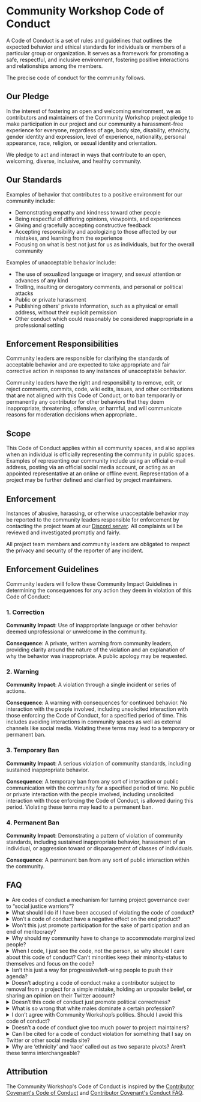 # Community Workshop Code of Conduct

A Code of Conduct is a set of rules and guidelines that outlines the expected behavior and ethical standards for individuals or members of a particular group or organization. It serves as a framework for promoting a safe, respectful, and inclusive environment, fostering positive interactions and relationships among the members.

The precise code of conduct for the community follows.

## Our Pledge

In the interest of fostering an open and welcoming environment, we as contributors and maintainers of the Community Workshop project pledge to make participation in our project and our community a harassment-free experience for everyone, regardless of age, body size, disability, ethnicity, gender identity and expression, level of experience, nationality, personal appearance, race, religion, or sexual identity and orientation.

We pledge to act and interact in ways that contribute to an open, welcoming, diverse, inclusive, and healthy community.

## Our Standards

Examples of behavior that contributes to a positive environment for our
community include:

* Demonstrating empathy and kindness toward other people
* Being respectful of differing opinions, viewpoints, and experiences
* Giving and gracefully accepting constructive feedback
* Accepting responsibility and apologizing to those affected by our mistakes,
  and learning from the experience
* Focusing on what is best not just for us as individuals, but for the
  overall community

Examples of unacceptable behavior include:

* The use of sexualized language or imagery, and sexual attention or
  advances of any kind
* Trolling, insulting or derogatory comments, and personal or political attacks
* Public or private harassment
* Publishing others' private information, such as a physical or email
  address, without their explicit permission
* Other conduct which could reasonably be considered inappropriate in a
  professional setting

## Enforcement Responsibilities

Community leaders are responsible for clarifying the standards of acceptable behavior and are expected to take appropriate and fair corrective action in response to any instances of unacceptable behavior.

Community leaders have the right and responsibility to remove, edit, or reject comments, commits, code, wiki edits, issues, and other contributions that are not aligned with this Code of Conduct, or to ban temporarily or permanently any contributor for other behaviors that they deem inappropriate, threatening, offensive, or harmful, and will communicate reasons for moderation decisions when appropriate..

## Scope

This Code of Conduct applies within all community spaces, and also applies when an individual is officially representing the community in public spaces. Examples of representing our community include using an official e-mail address, posting via an official social media account, or acting as an appointed representative at an online or offline event. Representation of a project may be further defined and clarified by project maintainers.

## Enforcement
Instances of abusive, harassing, or otherwise unacceptable behavior may be reported to the community leaders responsible for enforcement by contacting the project team at our [Discord server](https://discord.gg/wytUnfR3Uz). All complaints will be reviewed and investigated promptly and fairly.

All project team members and community leaders are obligated to respect the privacy and security of the reporter of any incident.

## Enforcement Guidelines

Community leaders will follow these Community Impact Guidelines in determining
the consequences for any action they deem in violation of this Code of Conduct:

### 1. Correction

**Community Impact**: Use of inappropriate language or other behavior deemed
unprofessional or unwelcome in the community.

**Consequence**: A private, written warning from community leaders, providing
clarity around the nature of the violation and an explanation of why the
behavior was inappropriate. A public apology may be requested.

### 2. Warning

**Community Impact**: A violation through a single incident or series
of actions.

**Consequence**: A warning with consequences for continued behavior. No
interaction with the people involved, including unsolicited interaction with
those enforcing the Code of Conduct, for a specified period of time. This
includes avoiding interactions in community spaces as well as external channels
like social media. Violating these terms may lead to a temporary or
permanent ban.

### 3. Temporary Ban

**Community Impact**: A serious violation of community standards, including
sustained inappropriate behavior.

**Consequence**: A temporary ban from any sort of interaction or public
communication with the community for a specified period of time. No public or
private interaction with the people involved, including unsolicited interaction
with those enforcing the Code of Conduct, is allowed during this period.
Violating these terms may lead to a permanent ban.

### 4. Permanent Ban

**Community Impact**: Demonstrating a pattern of violation of community
standards, including sustained inappropriate behavior,  harassment of an
individual, or aggression toward or disparagement of classes of individuals.

**Consequence**: A permanent ban from any sort of public interaction within
the community.

## FAQ
<details>
  <summary>Are codes of conduct a mechanism for turning project governance over to “social justice warriors”?</summary>
  Project maintainers are responsible for tailoring and enforcing the codes of conduct that they adopt. A code of conduct does not grant any authority or power to anyone outside of this group. Even if pressure is applied from a third party, such as on social media, the project maintainers alone have the authority to enforce the code of conduct and are under no obligation to bow to external pressure.
</details>

<details>
  <summary>What should I do if I have been accused of violating the code of conduct?</summary>
The first step when dealing with accusations of violation of the code of conduct is to deal with it in a professional manner. Do not respond with sarcasm, attack the code of conduct or its enforcement, or the accuser. Calmly focus on the evidence of what happened, work to understand any damage you may have caused, and examine how your intentions may have inadvertently caused harm. The more you demonstrate your willingness to work with the enforcement team as they evaluate the claim, the better. Most importantly, trust the project maintainers to act in a fair and just manner. However, if you *still* believe the accusation is unjust, you can provide your perspective and engage in respectful dialogue with the community administrators to provide reasoning on why you believe the accusation is unjust. We sometimes make mistakes which would otherwise prove your innocence. 
</details>

<details>
  <summary>Won’t a code of conduct have a negative effect on the end product?</summary>
  There is no evidence that adopting a code of conduct has a negative effect on code quality, but by fostering respect, empathy, and collaboration it can actually *improve* the overall quality of the end product. A code of conduct promotes healthy interactions between the developers and community and encourages diverse perspectives, which often leads to more innovative and robust outcomes.
</details>

<details>
  <summary>Won’t this just promote participation for the sake of participation and an end of meritocracy?</summary>
  The code of conduct is not a positive discrimination policy, and it does not include any recommendation on how to recruit or select project participants. It also does not state or imply that any and all contributions should be accepted, regardless of quality or adequacy, based on any personal characteristic of the submitter. By fostering a more cooperative and civil environment, the code of conduct actually creates the opportunity for more people to participate, learn, grow, and improve the quality of their contributions in a positive and supportive environment.
</details>

<details>
  <summary>Why should my community have to change to accommodate marginalized people?</summary>
  The level of accommodation that the code of conduct implies is not higher than the one that is expected when dealing with peers in other professional settings. It is not about being accommodating to one group, it’s about making all potential contributors feel welcome and safe. By embracing diversity and providing equal opportunities, the community can benefit from a wider range of perspectives and experiences, leading to more innovation and growth.
</details> 

<details>
  <summary>When I code, I just see the code, not the person, so why should I care about this code of conduct? Can’t minorities keep their minority-status to themselves and focus on the code?</summary>
  If a potential contributor has to hide some portion of their identity in order to avoid explicit or implicit bias, they may not feel safe contributing to the project. Each person should feel welcomed and accepted and free to bring their whole selves to their work. What’s more, hiding behind an anonymous account, a gender- or racial-neutral pseudonym, or otherwise hiding one’s true identity can have a materially negative effect on building the kind of reputation and open source track record that many employers look for in potential hires. Recognizing and respecting the individuals behind the code is essential for fostering a healthy and inclusive community. By following the code of conduct, you contribute to creating an environment where everyone can participate without fear of discrimination or harassment. Valuing and acknowledging the diverse backgrounds and identities of contributors enriches the community as a whole.
</details>

<details>
  <summary>Isn’t this just a way for progressive/left-wing people to push their agenda?</summary>
  Codes of conduct are not about promoting any specific political agenda. They are intended to establish guidelines for respectful and inclusive behavior within a project or community. The focus is on creating an environment that is welcoming to all participants, regardless of their political beliefs or affiliations. Civil, non-discriminatory, and professional behavior should be a baseline and shared value held by people of all ideologies, regardless of political affiliation (with the obvious exception of hate groups).
</details>

<details>
  <summary>Doesn’t adopting a code of conduct make a contributor subject to removal from a project for a simple mistake, holding an unpopular belief, or sharing an opinion on their Twitter account?</summary>
  In the case of a confirmed violation, project maintainers are expected to meet the violation with a consequence that is proportional to the offense and to work with the offender to prevent future violations. Maintainers want a safe, collaborative community of bright, kind, compassionate contributors with solid technical and communication skills. It is not in their best interest to be hostile or overly punitive to members of their community. Codes of conduct are not meant to punish individuals for simple mistakes or unpopular beliefs. They are designed to address behaviors that are harmful, discriminatory, or harass others within the project or community. We consider the context and severity of an incident before taking any enforcement actions.
</details>

<details>
  <summary>Doesn’t this code of conduct just promote political correctness?</summary>
  Codes of conduct aim to promote respect, inclusivity, and professionalism within a community. While they encourage mindful and considerate communication, they are not solely about political correctness. The focus is on creating a safe and welcoming space where all individuals can participate without fear of harassment or discrimination.
</details>

<details>
  <summary>What is so wrong that white males dominate a certain profession?</summary>
  Women and men of all backgrounds, ethnicities, and races can have competence and interest in software development and deserve equal access to opportunities in open source and tech. But the low rate at which marginalized people are recruited, and the high rate at which they leave the industry, point to a larger cultural and systemic problem. Codes of conduct attempt to address this in part by reducing the potential for discrimination, explicit and implicit bias, and the negative impact of homogeneous teams.
</details>

<details>
  <summary>I don’t agree with Community Workshop’s politics. Should I avoid this code of conduct?</summary>
  The code of conduct is separate from any particular politics or ideologies. It serves as a guideline for respectful behavior and sets expectations for participants of Community Workshop. It is important to focus on the shared goal of creating an inclusive and welcoming environment rather than personal disagreements. The code of conduct does not imply any political or social orientation aside from the goal of making the project welcoming and inclusive to people of all backgrounds.
</details>

<details>
  <summary>Doesn’t a code of conduct give too much power to project maintainers?</summary>
  Project maintainers are the arbiters of code of conduct violations and are the unquestioned leaders of the projects they own. Without a code of conduct, a project maintainer has the power to eject any contributor from a project for any (or no) reason at all. The codes of conduct aim to distribute the responsibility of maintaining a positive community environment among project maintainers and community leaders. While they have the authority to enforce the code, it is  done transparently and with the goal of creating a safe and inclusive space for all participants. The power is balanced with accountability and the input of the community.
</details>

<details>
  <summary>Can I be cited for a code of conduct violation for something that I say on Twitter or other social media site?</summary>
  The code of conduct only applies in project spaces and when an individual is representing a project. However, if your behavior on external platforms has a direct and significant impact on the project or our community, it may be considered when evaluating a potential code of conduct violation. It is important to exercise respectful behavior and represent the project or community positively, even outside official spaces.
</details>

<details>
  <summary>Why are ‘ethnicity’ and ‘race’ called out as two separate pivots? Aren’t these terms interchangeable?</summary>
Ethnicity (or ethnic group) is a category of people who identify with each other based on similarities such as common ancestry, language, history, society, culture or nation. Race is the grouping of humans based on shared physical or social qualities into categories generally viewed as distinct by society and usually resulting from genetic ancestry. 'Ethnicity' and 'race' are distinct but interconnected concepts. While they can overlap, they are not necessarily interchangeable. We recognize different cultures and the process of translation might make the differences between these terms less apparent. Violence and discrimination can occur based on the perception of either and sometimes both at the same time which is why it is important to call them out as two separate concepts.
</details>

## Attribution

The Community Workshop's Code of Conduct is inspired by the [Contributor Covenant's Code of Conduct](https://www.contributor-covenant.org/version/2/0/code_of_conduct.html) and [Contributor Covenant's Conduct FAQ](https://www.contributor-covenant.org/faq/).
